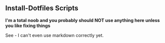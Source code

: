 ## Install-Dotfiles Scripts

**I'm a total noob and you probably should NOT use anything here unless you like fixing things**

See - I can't even use markdown correctly yet.